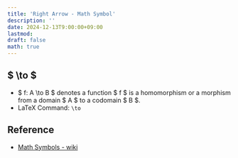 ```yaml
---
title: 'Right Arrow - Math Symbol'
description: ''
date: 2024-12-13T9:00:00+09:00
lastmod: 
draft: false
math: true
---
```


## $ \to $

- $ f: A \to B $ denotes a function $ f $ is a homomorphism or a morphism from a domain $ A $ to a codomain $ B $.
- LaTeX Command: `\to`

## Reference

- [Math Symbols - wiki](https://en.wikipedia.org/wiki/Glossary_of_mathematical_symbols)
